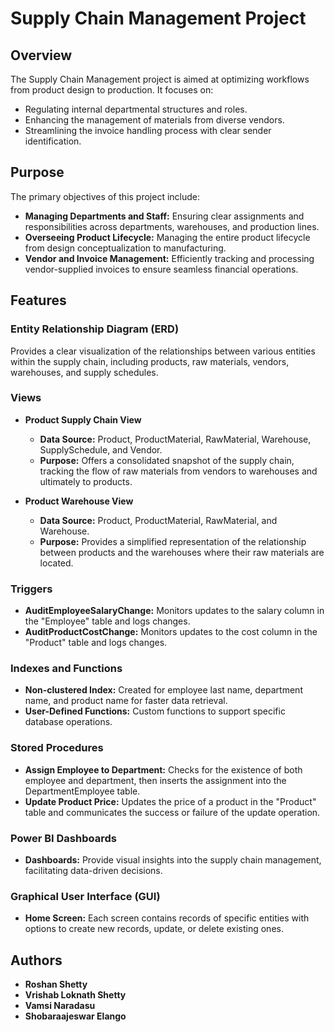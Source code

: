 # Supply Chain Management Project

## Overview

The Supply Chain Management project is aimed at optimizing workflows from product design to production. It focuses on:

- Regulating internal departmental structures and roles.
- Enhancing the management of materials from diverse vendors.
- Streamlining the invoice handling process with clear sender identification.

## Purpose

The primary objectives of this project include:

- **Managing Departments and Staff:** Ensuring clear assignments and responsibilities across departments, warehouses, and production lines.
- **Overseeing Product Lifecycle:** Managing the entire product lifecycle from design conceptualization to manufacturing.
- **Vendor and Invoice Management:** Efficiently tracking and processing vendor-supplied invoices to ensure seamless financial operations.

## Features

### Entity Relationship Diagram (ERD)

Provides a clear visualization of the relationships between various entities within the supply chain, including products, raw materials, vendors, warehouses, and supply schedules.

### Views

- **Product Supply Chain View**
  - **Data Source:** Product, ProductMaterial, RawMaterial, Warehouse, SupplySchedule, and Vendor.
  - **Purpose:** Offers a consolidated snapshot of the supply chain, tracking the flow of raw materials from vendors to warehouses and ultimately to products.

- **Product Warehouse View**
  - **Data Source:** Product, ProductMaterial, RawMaterial, and Warehouse.
  - **Purpose:** Provides a simplified representation of the relationship between products and the warehouses where their raw materials are located.

### Triggers

- **AuditEmployeeSalaryChange:** Monitors updates to the salary column in the "Employee" table and logs changes.
- **AuditProductCostChange:** Monitors updates to the cost column in the "Product" table and logs changes.

### Indexes and Functions

- **Non-clustered Index:** Created for employee last name, department name, and product name for faster data retrieval.
- **User-Defined Functions:** Custom functions to support specific database operations.

### Stored Procedures

- **Assign Employee to Department:** Checks for the existence of both employee and department, then inserts the assignment into the DepartmentEmployee table.
- **Update Product Price:** Updates the price of a product in the "Product" table and communicates the success or failure of the update operation.

### Power BI Dashboards

- **Dashboards:** Provide visual insights into the supply chain management, facilitating data-driven decisions.

### Graphical User Interface (GUI)

- **Home Screen:** Each screen contains records of specific entities with options to create new records, update, or delete existing ones.

## Authors

- **Roshan Shetty**
- **Vrishab Loknath Shetty**
- **Vamsi Naradasu**
- **Shobaraajeswar Elango**


